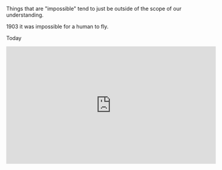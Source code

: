 




Things that are "impossible" tend to just be outside of the scope of our understanding.

1903 it was impossible for a human to fly.

Today

<iframe width="560" height="315" src="https://www.youtube.com/embed/Hy1Nc4YpAUI" frameborder="0" allowfullscreen></iframe>